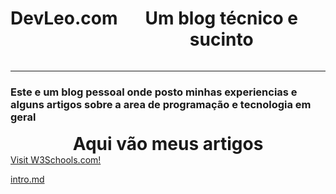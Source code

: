 <header style="display: flex; margin: auto; justify-content: space-around;" >
    <h1>DevLeo.com</h1>
    <h1>Um blog técnico e sucinto</h1>
</header>
<hr>

### Este e um blog pessoal onde posto minhas experiencias e alguns artigos sobre a area de programação e tecnologia em geral

<h1 style="display: flex; margin: auto; justify-content: space-around;"> Aqui vão meus artigos</h1>

<div id="container">
   <a href="https://www.w3schools.com">Visit W3Schools.com!</a>

 <a href="http://localhost:7878/intro.md">intro.md</a> 

</div>
